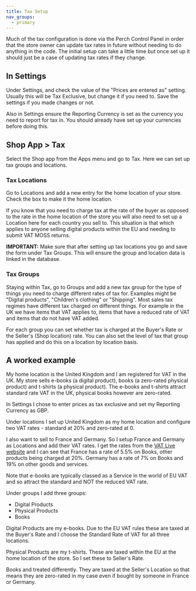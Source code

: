 ```yaml
---
title: Tax Setup
nav_groups:
  - primary
---
```


Much of the tax configuration is done via the Perch Control Panel in order that the store owner can update tax rates in future without needing to do anything in the code. The initial setup can take a little time but once set up it should just be a case of updating tax rates if they change.

## In Settings

Under Settings, and check the value of the "Prices are entered as" setting. Usually this will be Tax Exclusive, but change it if you need to. Save the settings if you made changes or not.

Also in Settings ensure the Reporting Currency is set as the currency you need to report for tax in. You should already have set up your currencies before doing this.

## Shop App > Tax

Select the Shop app from the Apps menu and go to Tax. Here we can set up tax groups and locations.

### Tax Locations

Go to Locations and add a new entry for the home location of your store. Check the box to make it the home location.

If you know that you need to charge tax at the rate of the buyer as opposed to the rate in the home location of the store you will also need to set up a Location here for each country you sell to. This situation is that which applies to anyone selling digital products within the EU and needing to submit VAT MOSS returns.

**IMPORTANT:** Make sure that after setting up tax locations you go and save the form under Tax Groups. This will ensure the group and location data is linked in the database.

### Tax Groups

Staying within Tax, go to Groups and add a new tax group for the type of things you need to charge different rates of tax for. Examples might be "Digital products", "Children's clothing" or "Shipping". Most sales tax regimes have different tax charged on different things. For example in the UK we have items that VAT applies to, items that have a reduced rate of VAT and items that do not have VAT added.

For each group you can set whether tax is charged at the Buyer's Rate or the Seller's (Shop location) rate. You can also set the level of tax that group has applied and do this on a location by location basis.

## A worked example

My home location is the United Kingdom and I am registered for VAT in the UK. My store sells e-books (a digital product), books (a zero-rated physical product) and t-shirts (a physical product). The e-books and t-shirts attract standard rate VAT in the UK, physical books however are zero-rated.

In Settings I chose to enter prices as tax exclusive and set my Reporting Currency as GBP.

Under locations I set up United Kingdom as my home location and configure two VAT rates - standard at 20% and zero-rated at 0.

I also want to sell to France and Germany. So I setup France and Germany as Locations and add their VAT rates. I get the rates from the [VAT Live website](http://www.vatlive.com/vat-rates/european-vat-rates/eu-vat-rates/) and I can see that France has a rate of 5.5% on Books, other products being charged at 20%. Germany has a rate of 7% on Books and 19% on other goods and services.

Note that e-books are typically classed as a Service in the world of EU VAT and so attract the standard and NOT the reduced VAT rate.

Under groups I add three groups:

- Digital Products
- Physical Products
- Books

Digital Products are my e-books. Due to the EU VAT rules these are taxed at the Buyer's Rate and I choose the Standard Rate of VAT for all three locations.

Physical Products are my t-shirts. These are taxed within the EU at the home location of the store. So I set these to Seller's Rate.

Books and treated differently. They are taxed at the Seller's Location so that means they are zero-rated in my case even if bought by someone in France or Germany.
